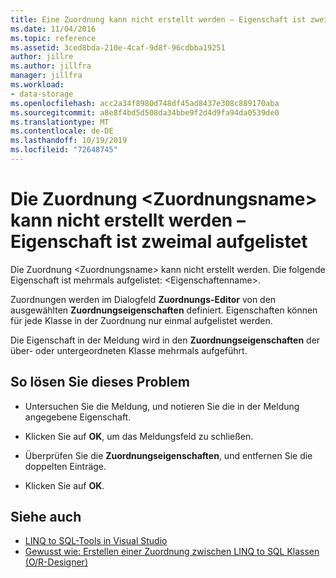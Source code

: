 ```yaml
---
title: Eine Zuordnung kann nicht erstellt werden – Eigenschaft ist zweimal aufgelistet
ms.date: 11/04/2016
ms.topic: reference
ms.assetid: 3ced8bda-210e-4caf-9d8f-96cdbba19251
author: jillre
ms.author: jillfra
manager: jillfra
ms.workload:
- data-storage
ms.openlocfilehash: acc2a34f8980d748df45ad8437e308c889170aba
ms.sourcegitcommit: a8e8f4bd5d508da34bbe9f2d4d9fa94da0539de0
ms.translationtype: MT
ms.contentlocale: de-DE
ms.lasthandoff: 10/19/2019
ms.locfileid: "72648745"
---
```

# <a name="cannot-create-an-association-ltassociation-namegt---property-listed-twice"></a>Die Zuordnung &lt;Zuordnungsname&gt; kann nicht erstellt werden – Eigenschaft ist zweimal aufgelistet

Die Zuordnung \<Zuordnungsname> kann nicht erstellt werden. Die folgende Eigenschaft ist mehrmals aufgelistet: \<Eigenschaftenname>.

Zuordnungen werden im Dialogfeld **Zuordnungs-Editor** von den ausgewählten **Zuordnungseigenschaften** definiert. Eigenschaften können für jede Klasse in der Zuordnung nur einmal aufgelistet werden.

Die Eigenschaft in der Meldung wird in den **Zuordnungseigenschaften** der über- oder untergeordneten Klasse mehrmals aufgeführt.

## <a name="to-resolve-this-condition"></a>So lösen Sie dieses Problem

- Untersuchen Sie die Meldung, und notieren Sie die in der Meldung angegebene Eigenschaft.

- Klicken Sie auf **OK**, um das Meldungsfeld zu schließen.

- Überprüfen Sie die **Zuordnungseigenschaften**, und entfernen Sie die doppelten Einträge.

- Klicken Sie auf **OK**.

## <a name="see-also"></a>Siehe auch

- [LINQ to SQL-Tools in Visual Studio](../data-tools/linq-to-sql-tools-in-visual-studio2.md)
- [Gewusst wie: Erstellen einer Zuordnung zwischen LINQ to SQL Klassen (O/R-Designer)](../data-tools/how-to-create-an-association-relationship-between-linq-to-sql-classes-o-r-designer.md)